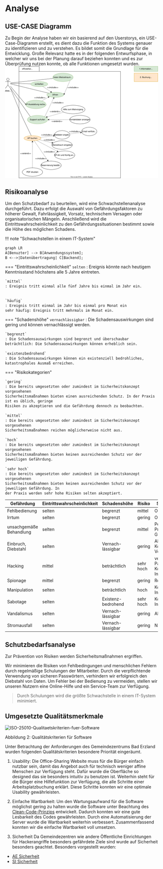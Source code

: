 # Analyse

## USE-CASE Diagramm

Zu Begin der Analyse haben wir ein basierend auf den Userstorys, ein USE-Case-Diagramm erstellt, es dient dazu die Funktion des Systems genauer zu identifizieren und zu verstehen. Es bildet somit die Grundlage für die Entwicklung. Große Relevanz hatte es in der folgenden Entwurfsphase, in welcher wir uns bei der Planung darauf beziehen konnten und es zur Überprüfung nutzen konnte,  ob alle Funktionen umgesetzt wurden.
![USE-CASE](https://github.com/gz-bad-erzland-p2/Dokumentation/raw/master/docs/assets/svg/UseCase_v3.svg)


## Risikoanalyse

Um den Schutzbedarf zu beurteilen, wird eine Schwachstellenanalyse durchgeführt. Dazu erfolgt die
Auswahl von Gefährdungsfaktoren zu höherer Gewalt, Fahrlässigkeit, Vorsatz, technischem Versagen
oder organisatorischen Mängeln. Anschließend wird die Eintrittswahrscheinlichkeit zu den
Gefährdungssituationen bestimmt sowie die Höhe des möglichen Schadens.


!!! note "Schwachstellen in einem IT-System"
``` mermaid
graph LR
A[Benuzter] --> B[Anwendungssystem];
B <-->|Datenübertragung| C[Backend];
```

=== "Eintrittswahrscheinlichkeit"
    `selten`
    : Ereignis könnte nach heutigem Kenntnisstand höchstens alle 5 Jahre eintreten.
    
    `mittel`
    : Ereignis tritt einmal alle fünf Jahre bis einmal im Jahr ein.
    
    
    `häufig`
    : Ereignis tritt einmal im Jahr bis einmal pro Monat ein
    sehr häufig: Ereignis tritt mehrmals im Monat ein.

=== "Schadenshöhe"
    `vernachlässigbar`
    : Die Schadensauswirkungen sind gering und können vernachlässigt werden.
    
    `begrenzt`
    : Die Schadensauswirkungen sind begrenzt und überschaubar
    beträchtlich: Die Schadensauswirkungen können erheblich sein.
    
    `existenzbedrohend`
    : Die Schadensauswirkungen können ein existenziell bedrohliches,
    katastrophales Ausmaß erreichen.

=== "Risikokategorien"

    `gering`
    : Die bereits umgesetzten oder zumindest im Sicherheitskonzept vorgesehenen
    Sicherheitsmaßnahmen bieten einen ausreichenden Schutz. In der Praxis ist es üblich, geringe
    Risiken zu akzeptieren und die Gefährdung dennoch zu beobachten.
    
    `mittel`
    : Die bereits umgesetzten oder zumindest im Sicherheitskonzept vorgesehenen
    Sicherheitsmaßnahmen reichen möglicherweise nicht aus.
    
    `hoch`
    : Die bereits umgesetzten oder zumindest im Sicherheitskonzept vorgesehenen
    Sicherheitsmaßnahmen bieten keinen ausreichenden Schutz vor der jeweiligen Gefährdung.
    
    `sehr hoch`
    : Die bereits umgesetzten oder zumindest im Sicherheitskonzept vorgesehenen
    Sicherheitsmaßnahmen bieten keinen ausreichenden Schutz vor der jeweiligen Gefährdung. In
    der Praxis werden sehr hohe Risiken selten akzeptiert.


| **Gefährdung**          | **Eintrittswahrscheinlichkeit** | **Schadenshöhe**   | **Risiko** | **Schutzmaßnahmen**                                               |
|-------------------------|---------------------------------|--------------------|------------|-------------------------------------------------------------------|
| Fehlbedienung           | selten                          | begrenzt           | mittel     | Onlinehilfe, UI-Lock                                              |
| Irrtum                  | selten                          | begrenzt           | gering     | Onlinehilfe, UI-Lock                                              |
| unsachgemäße Behandlung | selten                          | begrenzt           | mittel     | Personal vor Ort, Protokollierung der Gerätenutzung               |
| Einbruch, Diebstahl     | selten                          | Vernach-lässigbar  | gering     | Alarmanlage, Kontrolle auf Vollständigkeit                       |
| Hacking                 | mittel                          | beträchtlich       | sehr hoch  | verschlüsselte Passwortspeicherung, Kontrolle gegen SQL Injection |
| Spionage                | mittel                          | begrenzt           | gering     | Rollenverwaltung                                                  |
| Manipulation            | selten                          | beträchtlich       | hoch       | Kontrolle gegen SQL-Injection                                     |
| Sabotage                | selten                          | Existenz-bedrohend | sehr hoch  | Kontrolle gegen SQL-Injection                                     |
| Vandalismus             | selten                          | Vernach-lässigbar  | gering     | Alarmanlage                                                       |
| Stromausfall            | selten                          | Vernach-lässigbar  | gering     | Notstromaggregat                                                  |

## Schutzbedarfsanalyse

Zur Prävention von Risiken werden Sicherheitsmaßnahmen ergriffen.

Wir minimieren die Risiken von Fehlbedingungen und menschlichen Fehlern durch regelmäßige Schulungen der Mitarbeiter. Durch die verpflichtende Verwendung von sicheren Passwörtern, verhindern wir erfolgreich den Diebstahl von Daten. Um Fehler bei der Bedienung zu vermeiden, stellen wir unseren Nutzern eine Online-Hilfe und ein Service-Team zur Verfügung.

> Durch Schulungen wird die größte Schwachstelle in einem IT-System minimiert.

## Umgesetzte Qualitätsmerkmale

![ISO-25010-Qualitaetskriterien-fuer-Software](https://user-images.githubusercontent.com/57149152/214249290-f8be5a93-f559-4e93-b987-ca380c2d430f.jpg)

Abbildung 2: Qualitätskriterien für Software

Unter Betrachtung der Anforderungen des Gemeindezentrums Bad Erzland wurden folgenden Qualitätskriterien besondere Priorität eingeräumt.

1. Usability:
   Die Office-Sharing Website muss für die Bürger einfach nutzbar sein, damit das Angebot auch für technisch weniger affine Menschen zur Verfügung steht.
   Dafür wurde die Oberfläche so designed das sie besonders intuitiv zu benutzen ist. Weiterhin steht für die Bürger eine Hilfefunktion zur Verfügung, die alle Schritte einer Arbeitsplatzbuchung erklärt. Diese Schritte konnten wir eine optimale Usability gewährleisten.

2. Einfache Wartbarkeit:
   Um den Wartungsaufwand für die Software möglichst gering zu halten wurde die Software unter Beachtung des [Clean-Code-Prinzips](https://t2informatik.de/wissen-kompakt/clean-code/) entwickelt. Dadurch konnten wir eine gute Lesbarkeit des Codes gewährleisten. Durch eine Automatisierung der Server wurde die Wartbarkeit weiterhin verbessert. Zusammenfassend konnten wir die einfache Wartbarkeit voll umsetzen.

3. Sicherheit
   Da Gemeindezentren wie andere Öffentliche Einrichtungen für Hackerangriffe besonders gefährdete Ziele sind wurde auf Sicherheit besonders geachtet.
   Besonders vorgestellt wurden:
- [AE Sicherheit](/vortrag/06_ae-module/03_sicherheit/)
- [SI Sicherheit](/vortrag/09_si-module/03_sicherheit/)

[^1]: Schichtenmodell der Informatik: Skript_WissenschaftInformatikIGD19.docx, Seite 4, ©Rie (27.02.2023)
[^2]: Qualitätskriterien für Software: https://www.inztitut.de/blog/glossar/iso-25010/ (24.01.23)
[^3]: https://t2informatik.de/wissen-kompakt/clean-code/ (27.02.2023)
